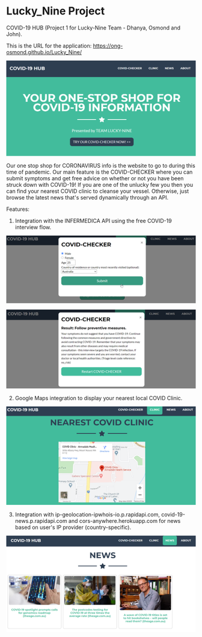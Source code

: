 # Lucky_Nine Project

COVID-19 HUB (Project 1 for Lucky-Nine Team - Dhanya, Osmond and John).

This is the URL for the application: https://ong-osmond.github.io/Lucky_Nine/

![Index Page](assets\img\readme\01-Landing-Page.png)

Our one stop shop for CORONAVIRUS info is the website to go to during this time of pandemic. 
Our main feature is the COVID-CHECKER where you can submit symptoms and get free advice on whether or not you have been struck down with COVID-19! If you are one of the unlucky few you then you can find your nearest COVID clinic to cleanse your vessel. Otherwise, just browse the latest news that's served dynamically through an API.

Features:

1. Integration with the INFERMEDICA API using the free COVID-19 interview flow.

![COVID-CHECKER](assets\img\readme\02-COVID-Checker.png)

![COVID-CHECKER-RESULTS](assets\img\readme\02-COVID-Checker-Result.png)

2. Google Maps integration to display your nearest local COVID Clinic.

![COVID-Clinic](assets\img\readme\03-COVID-Clinic.png)

3. Integration with ip-geolocation-ipwhois-io.p.rapidapi.com, covid-19-news.p.rapidapi.com and cors-anywhere.herokuapp.com for news based on user's IP provider (country-specific).

![COVID-News](assets\img\readme\04-COVID-News.png)